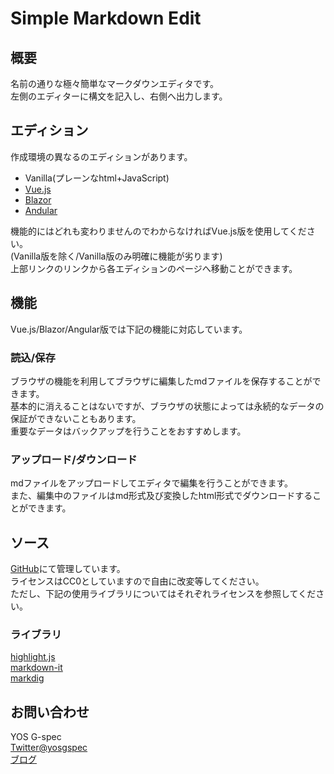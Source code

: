 # Simple Markdown Edit
## 概要
名前の通りな極々簡単なマークダウンエディタです。  
左側のエディターに構文を記入し、右側へ出力します。

## エディション
作成環境の異なるのエディションがあります。  
* Vanilla(プレーンなhtml+JavaScript)
* [Vue.js](https://jp.vuejs.org/)
* [Blazor](https://dotnet.microsoft.com/apps/aspnet/web-apps/blazor)
* [Andular](https://angular.jp/)

機能的にはどれも変わりませんのでわからなければVue.js版を使用してください。  
(Vanilla版を除く/Vanilla版のみ明確に機能が劣ります)  
上部リンクのリンクから各エディションのページへ移動ことができます。

## 機能
Vue.js/Blazor/Angular版では下記の機能に対応しています。

### 読込/保存
ブラウザの機能を利用してブラウザに編集したmdファイルを保存することができます。  
基本的に消えることはないですが、ブラウザの状態によっては永続的なデータの保証ができないこともあります。  
重要なデータはバックアップを行うことをおすすめします。

### アップロード/ダウンロード
mdファイルをアップロードしてエディタで編集を行うことができます。  
また、編集中のファイルはmd形式及び変換したhtml形式でダウンロードすることができます。

## ソース
[GitHub](https://github.com/yosgspec/SimpleMarkdownEdit)にて管理しています。  
ライセンスはCC0としていますので自由に改変等してください。  
ただし、下記の使用ライブラリについてはそれぞれライセンスを参照してください。

### ライブラリ
[highlight.js](https://highlightjs.org/)  
[markdown-it](https://github.com/markdown-it/markdown-it)  
[markdig](https://github.com/lunet-io/markdig)

## お問い合わせ
YOS G-spec  
[Twitter@yosgspec](http://twitter.com/yosgspec)  
[ブログ](http://yosgspec.blog103.fc2.com/)